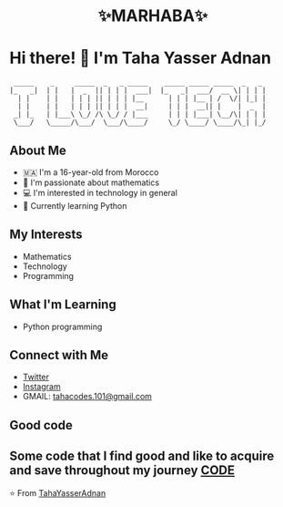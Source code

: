 # <p align="center">**✨MARHABA✨**</p> 

# Hi there! 👋 I'm Taha Yasser Adnan

```
 _____    _     _____  _   _ _____    _____ _____ _____  _   _
|_   _|  | |   |  _  || | | |  ___|  |_   _|  ___/  __ \| | | |
  | |    | |   | | | || | | | |__      | | | |__ | /  \/| |_| |
  | |    | |   | | | || | | |  __|     | | |  __|| |    |  _  |
 _| |_   | |___\ \_/ /\ \_/ / |___     | | | |___| \__/\| | | |
 \___/   \_____/\___/  \___/\____/     \_/ \____/ \____/\_| |_/
```

## About Me
- 🇲🇦 I'm a 16-year-old from Morocco
- 🧮 I'm passionate about mathematics
- 💻 I'm interested in technology in general
- 🐍 Currently learning Python

## My Interests
- Mathematics
- Technology
- Programming

## What I'm Learning
- Python programming

## Connect with Me
- [Twitter](https://x.com/Taha28Atlas)
- [Instagram](https://www.instagram.com/tyarustgatts/)
- GMAIL: tahacodes.101@gmail.com

## Good code
Some code that I find good and like to acquire and save throughout my journey
[CODE](./goodcode.md)
---
⭐️ From [TahaYasserAdnan](https://github.com/TahaYasserAdnan)

